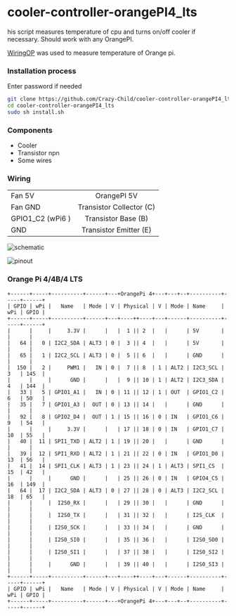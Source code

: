 # cooler-controller-orangePI4_lts
his script measures temperature of cpu and turns on/off cooler if necessary.
Should work with any OrangePI.

[WiringOP](https://github.com/orangepi-xunlong/wiringOP.git) was used to measure temperature of Orange pi.


### Installation process
Enter password if needed

```bash
git clone https://github.com/Crazy-Child/cooler-controller-orangePI4_lts.git
cd cooler-controller-orangePI4_lts
sudo sh install.sh
```

### Components
* Cooler
* Transistor npn
* Some wires

### Wiring
|               |                           |
| ------------- |:-------------------------:|
| Fan 5V        | OrangePI 5V               |
| Fan GND       | Transistor Collector (C)  |
| GPIO1_C2 (wPi6 )        | Transistor Base (B)       | 
| GND           | Transistor Emitter (E)    |

![schematic](https://github.com/Crazy-Child/cooler-controller-orangePI4_lts/tree/main/img/schematica.png)


![pinout](https://github.com/Crazy-Child/cooler-controller-orangePI4_lts/tree/main/img/1033818249.jpg)


### Orange Pi 4/4B/4 LTS

 ```
 +------+-----+----------+------+---+OrangePi 4+---+---+--+----------+-----+------+
 | GPIO | wPi |   Name   | Mode | V | Physical | V | Mode | Name     | wPi | GPIO |
 +------+-----+----------+------+---+----++----+---+------+----------+-----+------+
 |      |     |     3.3V |      |   |  1 || 2  |   |      | 5V       |     |      |
 |   64 |   0 | I2C2_SDA | ALT3 | 0 |  3 || 4  |   |      | 5V       |     |      |
 |   65 |   1 | I2C2_SCL | ALT3 | 0 |  5 || 6  |   |      | GND      |     |      |
 |  150 |   2 |     PWM1 |   IN | 0 |  7 || 8  | 1 | ALT2 | I2C3_SCL | 3   | 145  |
 |      |     |      GND |      |   |  9 || 10 | 1 | ALT2 | I2C3_SDA | 4   | 144  |
 |   33 |   5 | GPIO1_A1 |   IN | 0 | 11 || 12 | 1 | OUT  | GPIO1_C2 | 6   | 50   |
 |   35 |   7 | GPIO1_A3 |  OUT | 0 | 13 || 14 |   |      | GND      |     |      |
 |   92 |   8 | GPIO2_D4 |  OUT | 1 | 15 || 16 | 0 | IN   | GPIO1_C6 | 9   | 54   |
 |      |     |     3.3V |      |   | 17 || 18 | 0 | IN   | GPIO1_C7 | 10  | 55   |
 |   40 |  11 | SPI1_TXD | ALT2 | 1 | 19 || 20 |   |      | GND      |     |      |
 |   39 |  12 | SPI1_RXD | ALT2 | 1 | 21 || 22 | 0 | IN   | GPIO1_D0 | 13  | 56   |
 |   41 |  14 | SPI1_CLK | ALT3 | 1 | 23 || 24 | 1 | ALT3 | SPI1_CS  | 15  | 42   |
 |      |     |      GND |      |   | 25 || 26 | 0 | IN   | GPIO4_C5 | 16  | 149  |
 |   64 |  17 | I2C2_SDA | ALT3 | 0 | 27 || 28 | 0 | ALT3 | I2C2_SCL | 18  | 65   |
 |      |     |  I2S0_RX |      |   | 29 || 30 |   |      | GND      |     |      |
 |      |     |  I2S0_TX |      |   | 31 || 32 |   |      | I2S_CLK  |     |      |
 |      |     | I2S0_SCK |      |   | 33 || 34 |   |      | GND      |     |      |
 |      |     | I2S0_SI0 |      |   | 35 || 36 |   |      | I2S0_SO0 |     |      |
 |      |     | I2S0_SI1 |      |   | 37 || 38 |   |      | I2S0_SI2 |     |      |
 |      |     |      GND |      |   | 39 || 40 |   |      | I2S0_SI3 |     |      |
 +------+-----+----------+------+---+----++----+---+------+----------+-----+------+
 | GPIO | wPi |   Name   | Mode | V | Physical | V | Mode | Name     | wPi | GPIO |
 +------+-----+----------+------+---+OrangePi 4+---+---+--+----------+-----+------+
```
